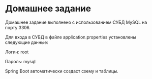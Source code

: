 # Домашнее задание
Домашнее задание выполнено с использованием СУБД MySQL на порту 3306.

Для входа в СУБД в файле application.properties установлены следующие данные:

Логин: root

Пароль: mysql

Spring Boot автоматически создаст схему и таблицы.